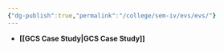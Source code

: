 ```yaml
---
{"dg-publish":true,"permalink":"/college/sem-iv/evs/evs/"}
---
```



- **[[GCS Case Study\|GCS Case Study]]**


